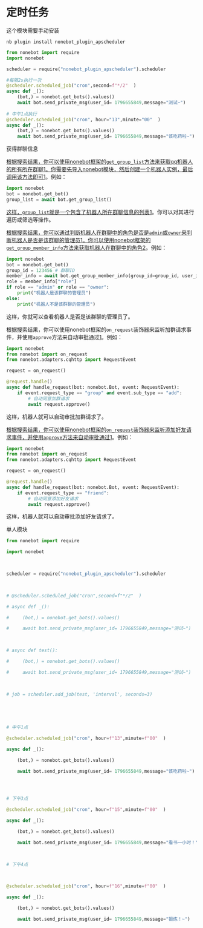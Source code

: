 # 定时任务

这个模块需要手动安装

```
nb plugin install nonebot_plugin_apscheduler
```





```python
from nonebot import require
import nonebot

scheduler = require("nonebot_plugin_apscheduler").scheduler

#每隔2s执行一次
@scheduler.scheduled_job("cron",second=f"*/2"  )
async def _():
    (bot,) = nonebot.get_bots().values() 
    await bot.send_private_msg(user_id= 1796655849,message="测试~")
    
# 中午1点执行
@scheduler.scheduled_job("cron", hour="13",minute="00"  )
async def _():
    (bot,) = nonebot.get_bots().values() 
    await bot.send_private_msg(user_id= 1796655849,message="该吃药啦~")

```





获得群聊信息


[根据搜索结果，你可以使用nonebot框架的`get_group_list`方法来获取qq机器人的所有所在群聊](https://zhuanlan.zhihu.com/p/340849952)[1](https://zhuanlan.zhihu.com/p/340849952)[。你需要先导入nonebot模块，然后创建一个机器人实例，最后调用该方法即可](https://zhuanlan.zhihu.com/p/340849952)[1](https://zhuanlan.zhihu.com/p/340849952)。例如：

```python
import nonebot
bot = nonebot.get_bot()
group_list = await bot.get_group_list()
```

[这样，`group_list`就是一个包含了机器人所在群聊信息的列表](https://zhuanlan.zhihu.com/p/340849952)[1](https://zhuanlan.zhihu.com/p/340849952)。你可以对其进行遍历或筛选等操作。






[根据搜索结果，你可以通过判断机器人在群聊中的角色是否是`admin`或`owner`来判断机器人是否是该群聊的管理员](https://q.qq.com/wiki/FAQ/robot/)[1](https://q.qq.com/wiki/FAQ/robot/)[。你可以使用nonebot框架的`get_group_member_info`方法来获取机器人在群聊中的角色](https://zhuanlan.zhihu.com/p/340849952)[2](https://zhuanlan.zhihu.com/p/340849952)。例如：

```python
import nonebot
bot = nonebot.get_bot()
group_id = 123456 # 群聊ID
member_info = await bot.get_group_member_info(group_id=group_id, user_id=bot.self_id)
role = member_info["role"]
if role == "admin" or role == "owner":
    print("机器人是该群聊的管理员")
else:
    print("机器人不是该群聊的管理员")
```

这样，你就可以查看机器人是否是该群聊的管理员了。



根据搜索结果，你可以使用nonebot框架的`on_request`装饰器来监听加群请求事件，并使用`approve`方法来自动审批通过[1](https://github.com/nonebot/nonebot2)。例如：

```python
import nonebot
from nonebot import on_request
from nonebot.adapters.cqhttp import RequestEvent

request = on_request()

@request.handle()
async def handle_request(bot: nonebot.Bot, event: RequestEvent):
    if event.request_type == "group" and event.sub_type == "add":
        # 自动同意加群请求
        await request.approve()
```

这样，机器人就可以自动审批加群请求了。



[根据搜索结果，你可以使用nonebot框架的`on_request`装饰器来监听添加好友请求事件，并使用`approve`方法来自动审批通过](https://github.com/nonebot/nonebot2/issues/176)[1](https://github.com/nonebot/nonebot2/issues/176)。例如：

```python
import nonebot
from nonebot import on_request
from nonebot.adapters.cqhttp import RequestEvent

request = on_request()

@request.handle()
async def handle_request(bot: nonebot.Bot, event: RequestEvent):
    if event.request_type == "friend":
        # 自动同意添加好友请求
        await request.approve()
```

这样，机器人就可以自动审批添加好友请求了。








单人模块

```python
from nonebot import require

import nonebot

  

scheduler = require("nonebot_plugin_apscheduler").scheduler

  

# @scheduler.scheduled_job("cron",second=f"*/2"  )

# async def _():

#     (bot,) = nonebot.get_bots().values()

#     await bot.send_private_msg(user_id= 1796655849,message="测试~")

  

# async def test():

#     (bot,) = nonebot.get_bots().values()

#     await bot.send_private_msg(user_id= 1796655849,message="测试~")

  

# job = scheduler.add_job(test, 'interval', seconds=3)

  
  
  

# 中午1点

@scheduler.scheduled_job("cron", hour=f"13",minute=f"00"  )

async def _():

    (bot,) = nonebot.get_bots().values()

    await bot.send_private_msg(user_id= 1796655849,message="该吃药啦~")

  
  

# 下午3点

@scheduler.scheduled_job("cron", hour=f"15",minute=f"00"  )

async def _():

    (bot,) = nonebot.get_bots().values()

    await bot.send_private_msg(user_id= 1796655849,message="看书一小时！")

  

# 下午4点

  

@scheduler.scheduled_job("cron", hour=f"16",minute=f"00"  )

async def _():

    (bot,) = nonebot.get_bots().values()

    await bot.send_private_msg(user_id= 1796655849,message="锻炼！~")
```